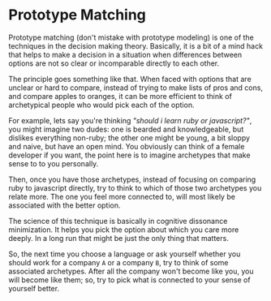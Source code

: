 # Prototype Matching

Prototype matching (don't mistake with prototype modeling) is one of
the techniques in the decision making theory. Basically, it is a bit of a
mind hack that helps to make a decision in a situation when differences
between options are not so clear or incomparable directly to each other.

The principle goes something like that. When faced with options that
are unclear or hard to compare, instead of trying to make lists of
pros and cons, and compare apples to oranges, it can be more efficient
to think of archetypical people who would pick each of the option.

For example, lets say you're thinking _"should i learn ruby or javascript?"_,
you might imagine two dudes: one is bearded and knowledgeable, but dislikes
everything non-ruby; the other one might be young, a bit sloppy and naive,
but have an open mind. You obviously can think of a female developer if you
want, the point here is to imagine archetypes that make sense to to you
personally.

Then, once you have those archetypes, instead of focusing on comparing
ruby to javascript directly, try to think to which of those two archetypes
you relate more. The one you feel more connected to, will most likely be
associated with the better option.

The science of this technique is basically in cognitive dissonance
minimization. It helps you pick the option about which you care more
deeply. In a long run that might be just the only thing that matters.

So, the next time you choose a language or ask yourself whether you
should work for a company `A` or a company `B`, try to think of some
associated archetypes. After all the company won't become like you,
you will become like them; so, try to pick what is connected to your
sense of yourself better.
